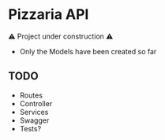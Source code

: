 # Pizzaria API

⚠ Project under construction ⚠

* Only the Models have been created so far

## TODO
* Routes
* Controller
* Services
* Swagger
* Tests?